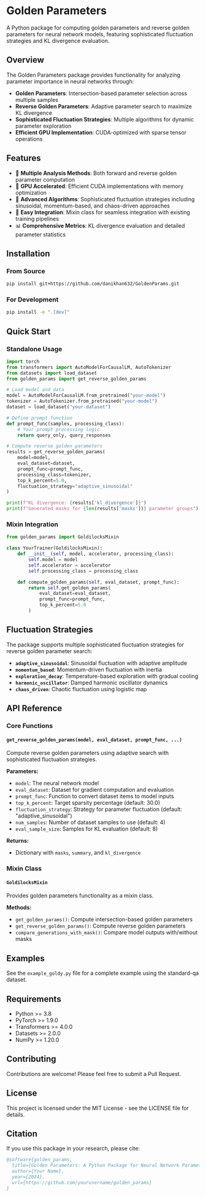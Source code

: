 # Golden Parameters

A Python package for computing golden parameters and reverse golden parameters for neural network models, featuring sophisticated fluctuation strategies and KL divergence evaluation.

## Overview

The Golden Parameters package provides functionality for analyzing parameter importance in neural networks through:

- **Golden Parameters**: Intersection-based parameter selection across multiple samples
- **Reverse Golden Parameters**: Adaptive parameter search to maximize KL divergence
- **Sophisticated Fluctuation Strategies**: Multiple algorithms for dynamic parameter exploration
- **Efficient GPU Implementation**: CUDA-optimized with sparse tensor operations

## Features

- 🧠 **Multiple Analysis Methods**: Both forward and reverse golden parameter computation
- 🚀 **GPU Accelerated**: Efficient CUDA implementations with memory optimization
- 🔬 **Advanced Algorithms**: Sophisticated fluctuation strategies including sinusoidal, momentum-based, and chaos-driven approaches
- 🔧 **Easy Integration**: Mixin class for seamless integration with existing training pipelines
- 📊 **Comprehensive Metrics**: KL divergence evaluation and detailed parameter statistics

## Installation

### From Source

```bash
pip install git+https://github.com/danikhan632/GoldenParams.git
```

### For Development

```bash
pip install -e ".[dev]"
```

## Quick Start

### Standalone Usage

```python
import torch
from transformers import AutoModelForCausalLM, AutoTokenizer
from datasets import load_dataset
from golden_params import get_reverse_golden_params

# Load model and data
model = AutoModelForCausalLM.from_pretrained("your-model")
tokenizer = AutoTokenizer.from_pretrained("your-model")
dataset = load_dataset("your-dataset")

# Define prompt function
def prompt_func(samples, processing_class):
    # Your prompt processing logic
    return query_only, query_responses

# Compute reverse golden parameters
results = get_reverse_golden_params(
    model=model,
    eval_dataset=dataset,
    prompt_func=prompt_func,
    processing_class=tokenizer,
    top_k_percent=5.0,
    fluctuation_strategy="adaptive_sinusoidal"
)

print(f"KL divergence: {results['kl_divergence']}")
print(f"Generated masks for {len(results['masks'])} parameter groups")
```

### Mixin Integration

```python
from golden_params import GoldilocksMixin

class YourTrainer(GoldilocksMixin):
    def __init__(self, model, accelerator, processing_class):
        self.model = model
        self.accelerator = accelerator
        self.processing_class = processing_class

    def compute_golden_params(self, eval_dataset, prompt_func):
        return self.get_golden_params(
            eval_dataset=eval_dataset,
            prompt_func=prompt_func,
            top_k_percent=5.0
        )
```

## Fluctuation Strategies

The package supports multiple sophisticated fluctuation strategies for reverse golden parameter search:

- **`adaptive_sinusoidal`**: Sinusoidal fluctuation with adaptive amplitude
- **`momentum_based`**: Momentum-driven fluctuation with inertia
- **`exploration_decay`**: Temperature-based exploration with gradual cooling
- **`harmonic_oscillator`**: Damped harmonic oscillator dynamics
- **`chaos_driven`**: Chaotic fluctuation using logistic map

## API Reference

### Core Functions

#### `get_reverse_golden_params(model, eval_dataset, prompt_func, ...)`

Compute reverse golden parameters using adaptive search with sophisticated fluctuation strategies.

**Parameters:**
- `model`: The neural network model
- `eval_dataset`: Dataset for gradient computation and evaluation
- `prompt_func`: Function to convert dataset items to model inputs
- `top_k_percent`: Target sparsity percentage (default: 30.0)
- `fluctuation_strategy`: Strategy for parameter fluctuation (default: "adaptive_sinusoidal")
- `num_samples`: Number of dataset samples to use (default: 4)
- `eval_sample_size`: Samples for KL evaluation (default: 8)

**Returns:**
- Dictionary with `masks`, `summary`, and `kl_divergence`

### Mixin Class

#### `GoldilocksMixin`

Provides golden parameters functionality as a mixin class.

**Methods:**
- `get_golden_params()`: Compute intersection-based golden parameters
- `get_reverse_golden_params()`: Compute reverse golden parameters
- `compare_generations_with_mask()`: Compare model outputs with/without masks

## Examples

See the `example_goldy.py` file for a complete example using the standard-qa dataset.

## Requirements

- Python >= 3.8
- PyTorch >= 1.9.0
- Transformers >= 4.0.0
- Datasets >= 2.0.0
- NumPy >= 1.20.0

## Contributing

Contributions are welcome! Please feel free to submit a Pull Request.

## License

This project is licensed under the MIT License - see the LICENSE file for details.

## Citation

If you use this package in your research, please cite:

```bibtex
@software{golden_params,
  title={Golden Parameters: A Python Package for Neural Network Parameter Importance Analysis},
  author={Your Name},
  year={2024},
  url={https://github.com/yourusername/golden_params}
}
```